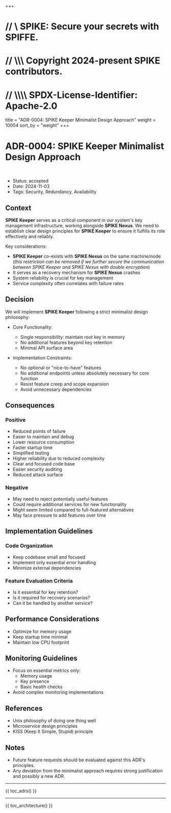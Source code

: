 +++
# //    \\ SPIKE: Secure your secrets with SPIFFE.
# //  \\\\\ Copyright 2024-present SPIKE contributors.
# // \\\\\\\ SPDX-License-Identifier: Apache-2.0

title = "ADR-0004: SPIKE Keeper Minimalist Design Approach"
weight = 10004
sort_by = "weight"
+++



# ADR-0004: SPIKE Keeper Minimalist Design Approach

<br style="clear:both" />

- Status: accepted
- Date: 2024-11-03
- Tags: Security, Redundancy, Availability

## Context

**SPIKE Keeper** serves as a critical component in our system's key management 
infrastructure, working alongside **SPIKE Nexus**. We need to establish clear 
design principles for **SPIKE Keeper** to ensure it fulfills its role effectively 
and reliably.

Key considerations:
* **SPIKE Keeper** co-exists with **SPIKE Nexus** on the same machine/node
  (*this restriction can be removed if we further secure the communication
  between SPIKE Keeper and SPIKE Nexus with double encryption*)
* It serves as a recovery mechanism for **SPIKE Nexus** crashes
* System reliability is crucial for key management
* Service complexity often correlates with failure rates

## Decision

We will implement **SPIKE Keeper** following a strict minimalist design 
philosophy:

* Core Functionality:
  * Single responsibility: maintain root key in memory
  * No additional features beyond key retention
  * Minimal API surface area

* Implementation Constraints:
  * No optional or "nice-to-have" features
  * No additional endpoints unless absolutely necessary for core function
  * Resist feature creep and scope expansion
  * Avoid unnecessary dependencies

## Consequences

### Positive

* Reduced points of failure
* Easier to maintain and debug
* Lower resource consumption
* Faster startup time
* Simplified testing
* Higher reliability due to reduced complexity
* Clear and focused code base
* Easier security auditing
* Reduced attack surface

### Negative

* May need to reject potentially useful features
* Could require additional services for new functionality
* Might seem limited compared to full-featured alternatives
* May face pressure to add features over time

## Implementation Guidelines

### Code Organization

* Keep codebase small and focused
* Implement only essential error handling
* Minimize external dependencies

### Feature Evaluation Criteria

* Is it essential for key retention?
* Is it required for recovery scenarios?
* Can it be handled by another service?

## Performance Considerations

* Optimize for memory usage
* Keep startup time minimal
* Maintain low CPU footprint

## Monitoring Guidelines

* Focus on essential metrics only:
  * Memory usage
  * Key presence
  * Basic health checks
* Avoid complex monitoring implementations

## References

* Unix philosophy of doing one thing well
* Microservice design principles
* KISS (Keep It Simple, Stupid) principle

## Notes

* Future feature requests should be evaluated against this ADR's principles. 
* Any deviation from the minimalist approach requires strong justification and 
possibly a new ADR.

----

{{ toc_adrs() }}

----

{{ toc_architecture() }}
